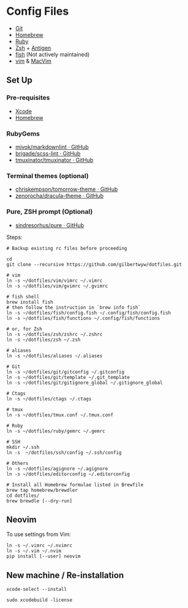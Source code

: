 # Config Files

- [Git](http://git-scm.com/)
- [Homebrew](http://brew.sh/)
- [Ruby](https://www.ruby-lang.org)
- [Zsh](http://www.zsh.org/) + [Antigen](https://zsh-users/antigen)
- [fish](http://fishshell.com/) (Not actively maintained)
- [vim](http://www.vim.org/) & [MacVim](https://code.google.com/p/macvim/)

## Set Up

### Pre-requisites

- [Xcode](https://developer.apple.com/xcode/)
- [Homebrew](http://brew.sh/)

### RubyGems

- [mivok/markdownlint · GitHub](https://github.com/mivok/markdownlint)
- [brigade/scss-lint · GitHub](https://github.com/brigade/scss-lint)
- [tmuxinator/tmuxinator · GitHub](https://github.com/tmuxinator/tmuxinator)

### Terminal themes (optional)

- [chriskempson/tomorrow-theme · GitHub](https://github.com/chriskempson/tomorrow-theme)
- [zenorocha/dracula-theme · GitHub](https://github.com/zenorocha/dracula-theme)

### Pure, ZSH prompt (Optional)

- [sindresorhus/pure · GitHub](https://github.com/sindresorhus/pure)

Steps:

```
# Backup existing rc files before proceeding

cd
git clone --recursive https://github.com/gilbertwyw/dotfiles.git

# vim
ln -s ~/dotfiles/vim/vimrc ~/.vimrc
ln -s ~/dotfiles/vim/gvimrc ~/.gvimrc

# fish shell
brew install fish
# then follow the instruction in `brew info fish`
ln -s ~/dotfiles/fish/config.fish ~/.config/fish/config.fish
ln -s ~/dotfiles/fish/functions ~/.config/fish/functions

# or, for Zsh
ln -s ~/dotfiles/zsh/zshrc ~/.zshrc
ln -s ~/dotfiles/zsh ~/.zsh

# aliases
ln -s ~/dotfiles/aliases ~/.aliases

# Git
ln -s ~/dotfiles/git/gitconfig ~/.gitconfig
ln -s ~/dotfiles/git/template ~/.git_template
ln -s ~/dotfiles/git/gitignore_global ~/.gitignore_global

# Ctags
ln -s ~/dotfiles/ctags ~/.ctags

# tmux
ln -s ~/dotfiles/tmux.conf ~/.tmux.conf

# Ruby
ln -s ~/dotfiles/ruby/gemrc ~/.gemrc

# SSH
mkdir ~/.ssh
ln -s  ~/dotfiles/ssh/config ~/.ssh/config

# Others
ln -s ~/dotfiles/agignore ~/.agignore
ln -s ~/dotfiles/editorconfig ~/.editorconfig

# Install all Homebrew formulae listed in Brewfile
brew tap homebrew/brewdler
cd dotfiles/
brew brewdle [--dry-run]

```

## Neovim

To use settings from Vim:

```
ln -s ~/.vimrc ~/.nvimrc
ln -s ~/.vim ~/.nvim
pip install [--user] neovim
```

## New machine / Re-installation

```
xcode-select --install

sudo xcodebuild -license
```
